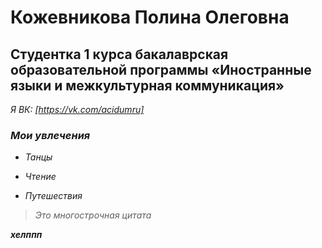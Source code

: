 # Кожевникова Полина Олеговна 
## Студентка 1 курса бакалаврская образовательной программы «Иностранные языки и межкультурная коммуникация»
<em> Я ВК: [https://vk.com/acidumru] 

### Мои увлечения

* <em> Танцы
 
 
* <em> Чтение

* <em> Путешествия
 
 
 > Это многострочная цитата 

<strong> хелппп
